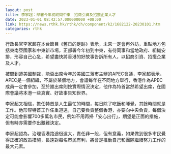 ```yaml
---
layout: post
title: 李家超：部署今年初訪問中東　招商引資及招攬企業人才
date: 2023-01-01 08:42:57.000000000 +08:00
link: https://news.rthk.hk/rthk/ch/component/k2/1682122-20230101.htm
categories: rthk
---
```


行政長官李家超在本台節目《舊日的足跡》表示，未來一定會再外訪，重點地方包括東南亞國家和中東新市場，正部署今年初到中東，有待同事和當地政府、組織安排，形容自己心急，希望盡快將香港的好故事告訴所有人，以招商引資、招攬企業及人才。

被問到遭美國制裁，能否出席今年於美國三藩市主辦的APEC會議，李家超表示，APEC是一個組織，不屬於某個地方，會議每年在不同地方舉行，香港作為APEC成員一定會參加，至於誰出席則按實際情況決定，他作為特首當然希望出席，在國際會議將本港一些真實、好故事告知世界。

李家超又相信，擔任特首是人生最忙的時間，每日除了吃飯和睡覺，其餘時間就是工作。他形容特首工作任重道遠，自己要負責整個香港，亦要向中央負責，每個決定可能會影響700多萬名市民，例如不用再掃「安心出行」，期望是正面的措施，但有時亦需要作出艱難決定。

李家超認為，治理香港路途很遠大，責任非一般，但有意義，如果做到很多市民覺得正確的政策措施，長遠對每名市民有利，將會是推動自己和團隊繼續努力工作的最大元素。
